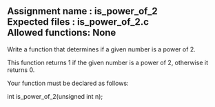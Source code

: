 Assignment name  : is_power_of_2  
Expected files   : is_power_of_2.c   
Allowed functions: None   
--------------------------------------------------------------------------------

Write a function that determines if a given number is a power of 2.

This function returns 1 if the given number is a power of 2, otherwise it returns 0.

Your function must be declared as follows:

int	    is_power_of_2(unsigned int n);
